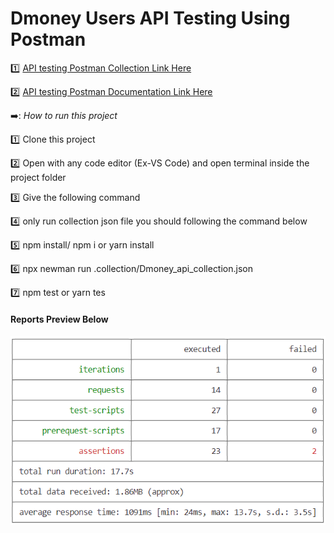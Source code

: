 # Dmoney Users API Testing Using Postman


:one: [API testing Postman Collection Link Here](https://www.getpostman.com/collections/f5f37ae4c1ed78b0b710)

:two: [API testing Postman Documentation Link Here](https://documenter.getpostman.com/view/15963227/2s83zdxSAp)

➡️: *How to run this project*

:one: Clone this project

:two: Open with any code editor (Ex-VS Code) and open terminal inside the project folder

:three: Give the following command

:four: only run collection json file you should following the command below

:five: npm install/ npm i or yarn install

:six: npx newman run .collection/Dmoney_api_collection.json

:seven: npm test or yarn tes
#### **Reports Preview Below**
<img width="600" alt="report" src="https://github.com/Tonmoy61/Dmoney-Users-API-Testing-Using-Postman/blob/main/collection/report.png">
